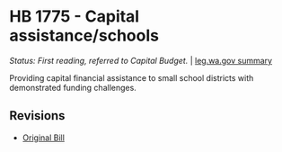 # HB 1775 - Capital assistance/schools
*Status: First reading, referred to Capital Budget.* | [leg.wa.gov summary](https://app.leg.wa.gov/billsummary?BillNumber=1775&Year=2021)

Providing capital financial assistance to small school districts with demonstrated funding challenges.

## Revisions
* [Original Bill](1/)